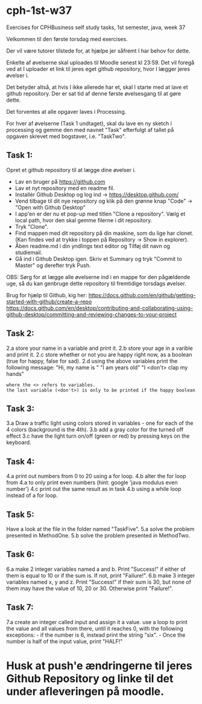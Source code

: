 # cph-1st-w37
Exercises for CPHBusiness self study tasks, 1st semester, java, week 37


Velkommen til den første torsdag med exercises. 

Der vil være tutorer tilstede for, at hjælpe jer såfremt I har behov for dette. 

Enkelte af øvelserne skal uploades til Moodle senest kl 23:59. 
Det vil foregå ved at I uploader et link til jeres eget github repository, hvor I lægger jeres øvelser i. 

Det betyder altså, at hvis I ikke allerede har et, skal I starte med at lave et github repository. Der er sat tid af denne første øvelsesgang til at gøre dette. 

Det forventes at alle opgaver laves i Processing. 

For hver af øvelserne (Task 1 undtaget), skal du lave en ny sketch i processing og gemme den med navnet "Task" efterfulgt af tallet på opgaven skrevet med bogstaver, i.e. "TaskTwo".

## Task 1: 
Opret et github repository til at lægge dine øvelser i. 
- Lav en bruger på https://github.com
- Lav et nyt repository med en readme fil. 
- Installér Github Desktop og log ind -> https://desktop.github.com/  
- Vend tilbage til dit nye repository og klik på den grønne knap "Code" -> "Open with Github Desktop"
- I app'en er der nu et pop-up med titlen "Clone a repository". Vælg et local path, hvor den skal gemme filerne i dit repository. 
- Tryk "Clone". 
- Find mappen med dit repository på din maskine, som du lige har clonet. (Kan findes ved at trykke i toppen på Repository -> Show in explorer).
- Åben readme.md i din yndlings text editor og Tilføj dit navn og studiemail. 
- Gå ind i Github Desktop igen. Skriv et Summary og tryk "Commit to Master" og derefter tryk Push. 

OBS: Sørg for at lægge alle øvelserne ind i en mappe for den pågældende uge, så du kan genbruge dette repository til fremtidige torsdags øvelser. 

Brug for hjælp til Github, kig her: 
https://docs.github.com/en/github/getting-started-with-github/create-a-repo 
https://docs.github.com/en/desktop/contributing-and-collaborating-using-github-desktop/committing-and-reviewing-changes-to-your-project


## Task 2: 
2.a store your name in a variable and print it.
2.b store your age in a varible and print it.
2.c store whether or not you are happy right now, as a boolean (true for happy, false for sad).
2.d using the above variables print the following message:
    "Hi, my name is <name>"
    "I am <age> years old"
    "I <don't> clap my hands"
                                
    where the <> refers to variables.
    the last variable (<don't>) is only to be printed if the happy boolean
                                
## Task 3:
3.a Draw a traffic light using colors stored in variables - one for each of the 4 colors (background is the 4th).
3.b add a gray color for the turned off effect
3.c have the light turn on/off (green or red) by pressing keys on the keyboard.
                                                                                      
## Task 4: 
4.a print out numbers from 0 to 20 using a for loop.
4.b alter the for loop from 4.a to only print even numbers (hint: google 'java modulus even number')
4.c print out the same result as in task 4.b using a while loop instead of a for loop.

## Task 5: 
Have a look at the file in the folder named "TaskFive". 
5.a solve the problem presented in MethodOne.
5.b solve the problem presented in MethodTwo.

## Task 6: 
6.a make 2 integer variables named a and b. Print "Success!" if either of them is equal to 10 or if the sum is. If not, print "Failure!".
6.b make 3 integer variables named x, y and z. Print "Success!" if their sum is 30, but none of them may have the value of 10, 20 or 30. Otherwise print "Failure!".


## Task 7: 
7.a create an integer called input and assign it a value. use a loop to print the value and all values from there, until it reaches 0, with the following exceptions: 
    - if the number is 6, instead print the string "six".
    - Once the number is half of the input value, print "HALF!"
    
# Husk at push'e ændringerne til jeres Github Repository og linke til det under afleveringen på moodle. 

